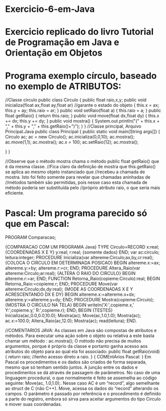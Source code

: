 # Exercicio-6-em-Java

# Exercicio replicado do livro Tutorial de Programação em Java e Orientação em Objetos

# Programa exemplo círculo, baseado no exemplo de ATRIBUTOS:

//Classe circulo
public class Circulo {
public float raio,x,y;
public void inicializa(float ax,float ay,float ar)
//garante o estado do objeto
{
 this.x = ax; this.y = ay; this.raio = ar;
}
public void setRaio(float a)
{
 this.raio = a;
}
public float getRaio()
{
 return this.raio;
}
public void move(float dx,float dy) {
 this.x += dx; this.y += dy;
}
public void mostra()
{
 System.out.println("(" + this.x + "," + this.y + "," + this.getRaio()+")");
}
}
//Classe principal, Arquivo Principal.Java
public class Principal {
 public static void main(String args[]) {
 Circulo ac;
 ac = new Circulo();
 ac.inicializa(0,0,10);
 ac.mostra();
 ac.move(1,1);
 ac.mostra();
 ac.x = 100;
 ac.setRaio(12);
 ac.mostra();
 
 }
 }
 
 //Observe que o método mostra chama o método public float getRaio() que é da mesma classe.
//Fica claro da definição de mostra que this.getRaio() se aplica ao mesmo objeto instanciado que
//recebeu a chamada de mostra. Isto foi feito somente para revelar que chamadas aninhadas de
//métodos também são permitidas, pois nesse caso esta chamada de método poderia ser substituída pelo
//próprio atributo raio, o que seria mais eficiente.

# Pascal: Um programa parecido só que em Pascal:

 PROGRAM Comparacao;

{COMPARACAO COM UM PROGRAMA Java}
TYPE Circulo=RECORD
 x:real;
 {COORDENADAS X E Y}
 y:real;
 r:real;
 {somente dados}
 END;
var ac:circulo;
 leitura:integer;
PROCEDURE Inicializa(var altereme:Circulo;ax,by,cr:real);
 {COLOCA O CIRCULO EM DETERMINADA POSICAO}
BEGIN
 altereme.x:=ax;
 altereme.y:=by;
 altereme.r:=cr;
END;
PROCEDURE Altera_Raio(var altereme:Circulo;ar:real);
{ALTERA O RAIO DO CIRCULO}
BEGIN
 altereme.r:=ar;
END;
FUNCTION Retorna_Raio(copieme:Circulo):real;
BEGIN
 Retorna_Raio:=copieme.r;
END;
PROCEDURE Move(var altereme:Circulo;dx,dy:real);
{MODE AS COORDENADAS X E Y ACRESCENTANDO DX E DY}
BEGIN
 altereme.x:=altereme.x+dx;
 altereme.y:=altereme.y+dy;
END;
PROCEDURE Mostra(copieme:Circulo);
{MOSTRA O CIRCULO NA TELA}
BEGIN
 writeln('X:',copieme.x,' Y:',copieme.y,' R:',copieme.r);
END;
BEGIN
{TESTES}
 Inicializa(ac,0.0,0.0,10.0);
 Mostra(ac);
 Move(ac,1.0,1.0);
 Mostra(ac);
 ac.x:=100.0;
 Altera_Raio(ac,12.0);
 Mostra(ac);
 read(leitura);
 END.
 
 //COMENTARIOS JAVA:
As classes em Java são compostas de atributos e métodos. Para executar uma ação sobre o
objeto ou relativa a este basta chamar um método : ac.mostra(); O método não precisa de muitos
argumentos, porque é próprio da classe e portanto ganha acesso aos atributos do objeto para ao qual
ela foi associado:
public float getRaio(void)
{ return raio; //tenho acesso direto a raio. }
{ COMEntArios Pascal: }
Em Pascal os procedimentos e os dados são criados de forma separada, mesmo que só tenham
sentido juntos. A junção entre os dados e procedimentos se dá através de passagem de parâmetros. No
caso de uma linguagem procedural, o que normalmente é feito se assemelha ao código seguinte:
Move(ac, 1.0,1.0);. Nesse caso AC é um “record”, algo semelhante ao struct de C (não C++).
Move, acessa os dados do “record” alterando os campos. O parâmetro é passado por referência e o
procedimento é definido a parte do registro, embora só sirva para aceitar argumentos do tipo Circulo
e mover suas coordenadas.

